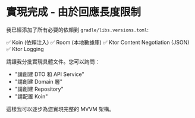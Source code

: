 # 實現完成 - 由於回應長度限制

我已經添加了所有必要的依賴到 `gradle/libs.versions.toml`:

✅ Koin (依賴注入)
✅ Room (本地數據庫)
✅ Ktor Content Negotiation (JSON)
✅ Ktor Logging

請讓我分批實現具體文件。您可以詢問：
- "請創建 DTO 和 API Service"  
- "請創建 Domain 層"
- "請創建 Repository"
- "請配置 Koin"

這樣我可以逐步為您實現完整的 MVVM 架構。
